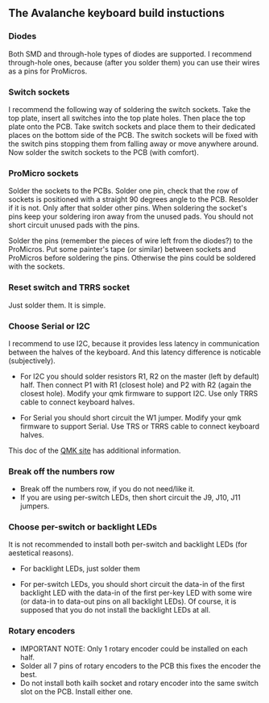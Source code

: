 ## The Avalanche keyboard build instuctions


### Diodes

Both SMD and through-hole types of diodes are supported. I recommend through-hole ones, because (after you solder them)
you can use their wires as a pins for ProMicros.


### Switch sockets

I recommend the following way of soldering the switch sockets. Take the top plate, insert all switches into the top plate holes. Then place the top plate onto the PCB. Take switch sockets and place them to their dedicated places on the bottom side of the PCB. The switch sockets will be fixed with the switch pins stopping them from falling away or move anywhere around. Now solder the switch sockets to the PCB (with comfort).


### ProMicro sockets

Solder the sockets to the PCBs. Solder one pin, check that the row of sockets is positioned with a straight 90 degrees angle to the PCB. Resolder if it is not. Only after that solder other pins. When soldering the socket's pins keep your soldering iron away from the unused pads. You should not short circuit unused pads with the pins.

Solder the pins (remember the pieces of wire left from the diodes?) to the ProMicros. Put some painter's tape (or similar) between sockets and ProMicros before soldering the pins. Otherwise the pins could be soldered with the sockets.


### Reset switch and TRRS socket

Just solder them. It is simple.


### Choose Serial or I2C
I recommend to use I2C, because it provides less latency in communication between the halves of the
keyboard. And this latency difference is noticable (subjectively).

* For I2C you should solder resistors R1, R2 on the master (left by default) half.
  Then connect P1 with R1 (closest hole) and P2 with R2 (again the closest hole).
  Modify your qmk firmware to support I2C.
  Use only TRRS cable to connect keyboard halves.

* For Serial you should short circuit the W1 jumper. Modify your qmk firmware to support Serial.
  Use TRS or TRRS cable to connect keyboard halves.

This doc of the [QMK site](https://beta.docs.qmk.fm/using-qmk/hardware-features/feature_split_keyboard) has
additional information.


### Break off the numbers row

* Break off the numbers row, if you do not need/like it.
* If you are using per-switch LEDs, then short circuit the J9, J10, J11 jumpers.


### Choose per-switch or backlight LEDs
It is not recommended to install both per-switch and backlight LEDs (for aestetical reasons).

* For backlight LEDs, just solder them

* For per-switch LEDs, you should short circuit the data-in of the first backlight LED with the data-in of the first per-key LED with some wire (or data-in to data-out pins on all backlight LEDs). Of course, it is supposed that you do not install the backlight LEDs at all.


### Rotary encoders
* IMPORTANT NOTE: Only 1 rotary encoder could be installed on each half.
* Solder all 7 pins of rotary encoders to the PCB this fixes the encoder the best.
* Do not install both kailh socket and rotary encoder into the same switch slot on the PCB. Install either one.
